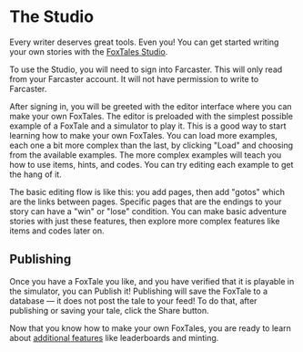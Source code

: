 # The Studio

Every writer deserves great tools. Even you! You can get started writing your own stories with the [FoxTales Studio](https://foxtales.vercel.app). 

To use the Studio, you will need to sign into Farcaster. This will only read from your Farcaster account. It will not have permission to write to Farcaster. 

After signing in, you will be greeted with the editor interface where you can make your own FoxTales. The editor is preloaded with the simplest possible example of a FoxTale and a simulator to play it. This is a good way to start learning how to make your own FoxTales. You can load more examples, each one a bit more complex than the last, by clicking "Load" and choosing from the available examples. The more complex examples will teach you how to use items, hints, and codes. You can try editing each example to get the hang of it. 

The basic editing flow is like this: you add pages, then add "gotos" which are the links between pages. Specific pages that are the endings to your story can have a "win" or "lose" condition. You can make basic adventure stories with just these features, then explore more complex features like items and codes later on. 

## Publishing 

Once you have a FoxTale you like, and you have verified that it is playable in the simulator, you can Publish it! Publishing will save the FoxTale to a database &mdash; it does not post the tale to your feed! To do that, after publishing or saving your tale, click the Share button. 

Now that you know how to make your own FoxTales, you are ready to learn about [additional features](features.md) like leaderboards and minting. 